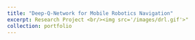 ```yaml
---
title: "Deep-Q-Network for Mobile Robotics Navigation"
excerpt: Research Project <br/><img src='/images/drl.gif'>"
collection: portfolio
---
```

